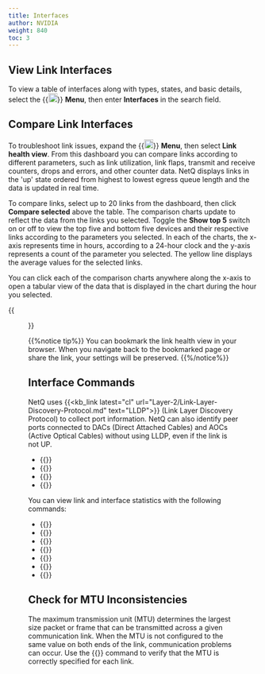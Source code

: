 ```yaml
---
title: Interfaces
author: NVIDIA
weight: 840
toc: 3
---
```


## View Link Interfaces

To view a table of interfaces along with types, states, and basic details, select the {{<img src="https://icons.cumulusnetworks.com/01-Interface-Essential/03-Menu/navigation-menu.svg" height="18" width="18">}} **Menu**, then enter **Interfaces** in the search field.

## Compare Link Interfaces

To troubleshoot link issues, expand the {{<img src="https://icons.cumulusnetworks.com/01-Interface-Essential/03-Menu/navigation-menu.svg" height="18" width="18">}} **Menu**, then select **Link health view**. From this dashboard you can compare links according to different parameters, such as link utilization, link flaps, transmit and receive counters, drops and errors, and other counter data. NetQ displays links in the 'up' state ordered from highest to lowest egress queue length and the data is updated in real time.

To compare links, select up to 20 links from the dashboard, then click **Compare selected** above the table. The comparison charts update to reflect the data from the links you selected. Toggle the **Show top 5** switch on or off to view the top five and bottom five devices and their respective links according to the parameters you selected. In each of the charts, the x-axis represents time in hours, according to a 24-hour clock and the y-axis represents a count of the parameter you selected. The yellow line displays the average values for the selected links.

You can click each of the comparison charts anywhere along the x-axis to open a tabular view of the data that is displayed in the chart during the hour you selected.

{{<figure src="/images/netq/link-health-comp-412.png" alt="" width="1100">}}

{{%notice tip%}}
You can bookmark the link health view in your browser. When you navigate back to the bookmarked page or share the link, your settings will be preserved.
{{%/notice%}}
## Interface Commands

NetQ uses {{<kb_link latest="cl" url="Layer-2/Link-Layer-Discovery-Protocol.md" text="LLDP">}} (Link Layer Discovery Protocol) to collect port information. NetQ can also identify peer ports connected to DACs (Direct Attached Cables) and AOCs (Active Optical Cables) without using LLDP, even if the link is not UP. 

- {{<link title="show/#netq-show-interfaces" text="netq show interfaces physical">}}
- {{<link title="show/#netq-show-interfaces" text="netq show interfaces">}}
- {{<link title="show/#netq-show-events" text="netq show events message_type interfaces">}}
- {{<link title="check/#netq check interfaces" text="netq check interfaces">}}

You can view link and interface statistics with the following commands:

- {{<link title="show/#netq-show-ethtool-stats" text="netq show ethtool-stats">}}
- {{<link title="show/#netq-show-interface-stats" text="netq show interface-stats">}}
- {{<link title="show/#netq-show-interface-utilization" text="netq show interface-utilization">}}
- {{<link title="show/#netq-show-cl-resource" text="netq show cl-resource acl">}}
- {{<link title="show/#netq-show-cl-resource" text="netq show cl-resource forwarding">}}
- {{<link title="show/#netq-show-cl-ssd-util" text="netq show cl-ssd-util">}}
- {{<link title="show/#netq-show-resource-util" text="netq show resource-util">}}

## Check for MTU Inconsistencies

The maximum transmission unit (MTU) determines the largest size packet or frame that can be transmitted across a given communication link. When the MTU is not configured to the same value on both ends of the link, communication problems can occur. Use the {{<link title="check/#netq-check-mtu" text="netq check mtu">}} command to verify that the MTU is correctly specified for each link.



